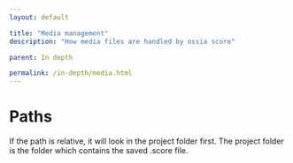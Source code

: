 ```yaml
---
layout: default

title: "Media management"
description: "How media files are handled by ossia score"

parent: In depth

permalink: /in-depth/media.html
---
```


# Paths

If the path is relative, it will look in the project folder first.
The project folder is the folder which contains the saved .score file.